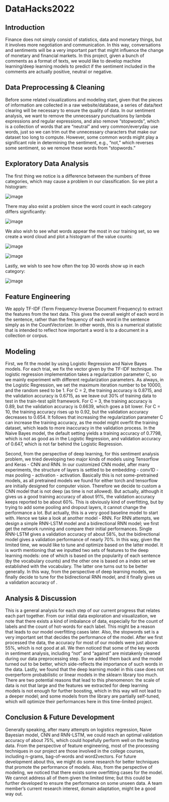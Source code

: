 # DataHacks2022

## Introduction

Finance does not simply consist of statistics, data and monetary things, but it involves more negotiation and communication. In this way, conversations and sentiments will be a very important part that might influence the change of monetary and financial markets. In this project, given a bunch of comments as a format of texts, we would like to develop machine learning/deep learning models to predict if the sentiment included in the comments are actually positive, neutral or negative.

## Data Preprocessing & Cleaning

Before some related visualizations and modeling start, given that the pieces of information are collected in a raw website/database, a series of data/text clearing will be necessary to ensure the quality of data. In our sentiment analysis, we want to remove the unnecessary punctuations by lambda expressions and regular expressions, and also remove “stopwords”, which is a collection of words that are “neutral” and very common/everyday use words, just so we can trim out the unnecessary characters that make our dataset too long to compute. However, some common words might play a significant role in determining the sentiment, e.g., “not,” which reverses some sentiment, so we remove these words from “stopwords.”

## Exploratory Data Analysis

The first thing we notice is a difference between the numbers of three categories, which may cause a problem in our classification. So we plot a histogram:

![image](https://user-images.githubusercontent.com/27839519/162640346-9ff79ee0-7028-485d-9410-bc85305514b1.png)


There may also exist a problem since the word count in each category differs significantly:

![image](https://user-images.githubusercontent.com/27839519/162640338-efcf2912-e60e-438c-84e3-f6b28d5c480a.png)


We also wish to see what words appear the most in our training set, so we create a word cloud and plot a histogram of the value counts:

![image](https://user-images.githubusercontent.com/27839519/162640371-b19ad632-8b7f-4ce8-9024-050590c02766.png)


![image](https://user-images.githubusercontent.com/27839519/162640349-d61a5e75-f7e1-4dde-81b7-6d101102ea6b.png)

Lastly, we wish to see how often the top 30 words show up in each category:

![image](https://user-images.githubusercontent.com/27839519/162640321-db4d7940-6359-4a6a-b0f2-fc3fd44df7f6.png)


## Feature Engineering

We apply TF-IDF (Term Frequency-Inverse Document Frequency) to extract the features from the text data. This gives the overall weight of each word in the sentence, rather than the frequency of each word in the sentence simply as in the CountVectorizer. In other words, this is a numerical statistic that is intended to reflect how important a word is to a document in a collection or corpus. 

## Modeling

First, we fit the model by using Logistic Regression and Naive Bayes models. For each trial, we fix the vector given by the TF-IDF technique. The logistic regression implementation takes a regularization parameter C, so we mainly experiment with different regularization parameters. As always, in the Logistic Regression, we set the maximum iteration number to be 10000, and the random seed to be 1. For C = 2, the training accuracy is 0.8715, and the validation accuracy is 0.6715, as we leave out 30% of training data to test in the train-test split framework. For C = 3, the training accuracy is 0.89, but the validation accuracy is 0.6639, which goes a bit lower. For C = 10, the training accuracy rises up to 0.92, but the validation accuracy decreases to 0.654. It follows that increasing the regularization parameter C can increase the training accuracy, as the model might overfit the training dataset, which leads to more inaccuracy in the validation process. In the Naive Bayes model, the default setting yields a training accuracy of 0.7798, which is not as good as in the Logistic Regression, and validation accuracy of 0.647, which is not far behind the Logistic Regression. 

Second, from the perspective of deep learning, for this sentiment analysis problem, we tried developing two major kinds of models using Tensorflow and Keras - CNN and RNN. In our customized CNN model, after many experiments, the structure of layers is settled to be embedding - conv1D - max pooling - activation - activation. Basically this is not some-pretrained models, as all pretrained models we found for either torch and tensorflow are initially designed for computer vision. Therefore we decide to custom a CNN model that is not deep (as time is not allowed). But actually, although it gives us a good training accuracy of about 91%, the validation accuracy keeps reported to be about 60%. This is obviously kind of overfitting, but by trying to add some pooling and dropout layers, it cannot change the performance a lot. But actually, this is a very good baseline model to start with. Hence we take a look at another model - RNN. For RNN attempts, we design a simple RNN-LSTM model and a bidirectional RNN model; we first get the network running and compare their initial performances. Single RNN-LSTM gives a validation accuracy of about 58%, but the bidirectional model gives a validation performance of nearly 70%. In this way, given the limited time, we would like to tune and optimize based on the latter model. It is worth mentioning that we inputted two sets of features to the deep learning models: one of which is based on the popularity of each sentence (by the vocabulary counts) and the other one is based on a index set we established with the vocabulary. The latter one turns out to be better generally.  In this way, from the perspective of deep learning models, we finally decide to tune for the bidirectional RNN model, and it finally gives us a validation accuracy of .

## Analysis & Discussion

This is a general analysis for each step of our current progress that relates each part together. From our initial data exploration and visualization, we note that there exists a kind of imbalance of data, especially for the count of labels and the count of hot-words for each label. This might be a reason that leads to our model overfitting cases later. Also, the stopwords set is a very important set that decides the performance of the model. After we first processed the data, the accuracy for most of our models were just above 55%, which is not good at all. We then noticed that some of the key words in sentiment analysis, including “not” and “against” are mistakenly cleaned during our data preprocessing step. So we added them back and the model turned out to be better, which side-reflects the importance of such words in the data. Lastly, we found that the deep learning model in this case does not overperform probabilistic or linear models in the sklearn library too much. There are two potential reasons that lead to this phenomenon: the scale of data is not that large and the features we extracted for deep learning models is not enough for further boosting, which in this way will not lead to a deeper model; and some models from the library are partially self-tuned, which will optimize their performances here in this time-limited project.

## Conclusion & Future Development

Generally speaking, after many attempts on logistics regression, Naive Bayesian model, CNN and RNN-LSTM, we could reach an optimal validation accuracy of about 75%, which could hopefully perform well on the testing data. From the perspective of feature engineering, most of the processing techniques in our project are those involved in the college courses, including n-grams, bag-of-words and word2vectors. For future development about this, we might do some research for better techniques that promote the performance of models. Also, from the perspective of modeling, we noticed that there exists some overfitting cases for the model. We cannot address all of them given the limited time; but this could be further developed to ensure the performance on some unseen data. A team member’s current research interest, domain adaptation, might be a good way out.
